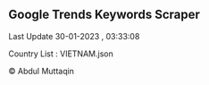 

## Google Trends Keywords Scraper 
 
Last Update 30-01-2023 , 03:33:08

Country List :
VIETNAM.json



© Abdul Muttaqin 

